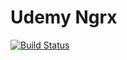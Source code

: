 # Udemy Ngrx
[![Build Status](https://travis-ci.com/yiqu/udemy-ngrx.svg?branch=master)](https://travis-ci.com/yiqu/udemy-ngrx)

